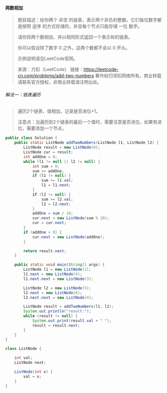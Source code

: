 #### 两数相加

> 题目描述：给你两个 非空 的链表，表示两个非负的整数。它们每位数字都是按照 逆序 的方式存储的，并且每个节点只能存储 一位 数字。
>
> 请你将两个数相加，并以相同形式返回一个表示和的链表。
>
> 你可以假设除了数字 0 之外，这两个数都不会以 0 开头。
>
> 示例说明请见LeetCode官网。
>
> 来源：力扣（LeetCode）
> 链接：https://leetcode-cn.com/problems/add-two-numbers
> 著作权归领扣网络所有。商业转载请联系官方授权，非商业转载请注明出处。

###### 解法一：链表遍历

> 遍历2个链表，值相加，记录是否进位+1。
>
> 注意点：当遍历到2个链表的最后一个值时，需要注意是否进位，如果有进位，需要添加一个节点。

```java
public class Solution {
    public static ListNode addTwoNumbers(ListNode l1, ListNode l2) {
        ListNode result = new ListNode(0);
        ListNode cur = result;
        int addOne = 0;
        while (l1 != null || l2 != null) {
            int sum = 0;
            sum += addOne;
            if (l1 != null) {
                sum += l1.val;
                l1 = l1.next;
            }
            if (l2 != null) {
                sum += l2.val;
                l2 = l2.next;
            }
            addOne = sum / 10;
            cur.next = new ListNode(sum % 10);
            cur = cur.next;
        }
        if (addOne > 0) {
            cur.next = new ListNode(addOne);
        }

        return result.next;
    }

    public static void main(String[] args) {
        ListNode l1 = new ListNode(2);
        l1.next = new ListNode(4);
        l1.next.next = new ListNode(3);

        ListNode l2 = new ListNode(5);
        l2.next = new ListNode(6);
        l2.next.next = new ListNode(4);

        ListNode result = addTwoNumbers(l1, l2);
        System.out.println("result:");
        while (result != null) {
            System.out.print(result.val + " ");
            result = result.next;
        }
    }
}

class ListNode {

    int val;
    ListNode next;

    ListNode(int x) {
        val = x;
    }
}
```
